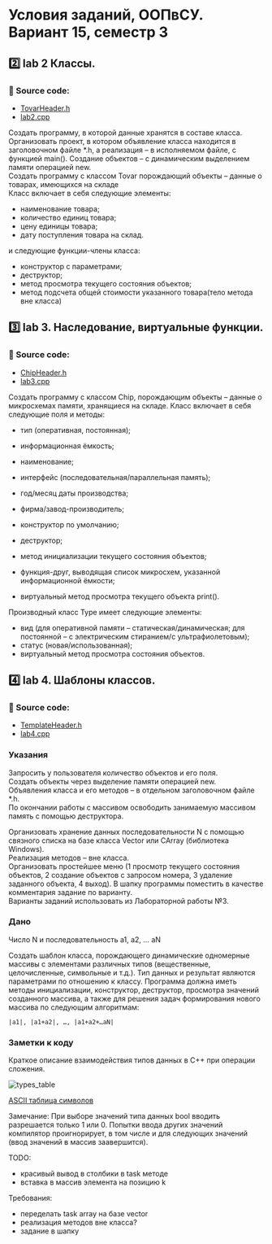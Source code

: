 # Условия заданий, ООПвСУ. Вариант 15, семестр 3  
## 2️⃣ lab 2 Классы.
### 📂 Source code:
- [TovarHeader.h](/oop/TovarHeader.h)
- [lab2.cpp](/oop/lab2.cpp)

Создать программу, в которой данные хранятся в составе класса. Организовать проект, в котором объявление класса находится в заголовочном файле *.h, а реализация – в исполняемом файле, с функцией main(). Создание объектов – с динамическим выделением памяти операцией new.  
Создать программу с классом Tovar порождающий объекты – данные о товарах, имеющихся на складе  
Класс включает в себя следующие элементы:  
- наименование товара;  
- количество единиц товара;  
- цену единицы товара;  
- дату поступления товара на склад.  
 
и следующие функции-члены класса:  
- конструктор с параметрами;  
- деструктор;  
- метод просмотра текущего состояния объектов;  
- метод подсчета общей стоимости указанного товара(тело метода вне класса)  
## 3️⃣ lab 3. Наследование, виртуальные функции.
### 📂 Source code:
- [ChipHeader.h](/oop/ChipHeader.h)
- [lab3.cpp](/oop/lab3.cpp)

Создать программу с классом Chip, порождающим объекты – данные о микросхемах памяти, хранящиеся на складе.
Класс включает в себя следующие поля и методы:
- тип (оперативная, постоянная);
- информационная ёмкость;
- наименование;
- интерфейс (последовательная/параллельная память);
- год/месяц даты производства;
- фирма/завод-производитель;

- конструктор по умолчанию;
- деструктор;
- метод инициализации текущего состояния объектов;
- функция-друг, выводящая список микросхем, указанной информационной ёмкости;
- виртуальный метод просмотра текущего объекта print().

Производный класс Type имеет следующие элементы:
- вид (для оперативной памяти – статическая/динамическая; для постоянной – с электрическим стиранием/с ультрафиолетовым);
- статус (новая/использованная);
- виртуальный метод просмотра состояния объектов.
## 4️⃣ lab 4. Шаблоны классов.
### 📂 Source code:
- [TemplateHeader.h](/oop/TemplateHeader.h)
- [lab4.cpp](/oop/lab4.cpp)
### Указания
Запросить у пользователя количество объектов и его поля.  
Создать объекты через выделение памяти операцией new.  
Объявления класса и его методов – в отдельном заголовочном файле *.h.  
По окончании работы с массивом освободить занимаемую массивом память с помощью деструктора.

Организовать хранение данных последовательности N с помощью связного списка на базе класса Vector или CArray (библиотека Windows).  
Реализация методов – вне класса.  
Организовать простейшее меню (1 просмотр текущего состояния объектов, 2 создание объектов с запросом номера, 3 удаление заданного объекта, 4 выход).
В шапку программы поместить в качестве комментария задание по варианту.  
Варианты заданий использовать из Лабораторной работы №3.

### Дано
Число N и последовательность a1, a2, … aN

Создать шаблон класса, порождающего динамические одномерные массивы с элементами различных типов (вещественные, целочисленные, символьные и т.д.). Тип данных и результат являются параметрами по отношению к классу. Программа должна иметь методы инициализации, конструктор, деструктор, просмотра значений созданного массива, а также для решения задач формирования нового массива по следующим алгоритмам:
```
|a1|, |a1+a2|, …, |a1+a2+…aN|
```

### Заметки к коду
Краткое описание взаимодействия типов данных в C++ при операции сложения.

![types_table](https://user-images.githubusercontent.com/79749371/204663180-8d9f9243-e3b3-4365-bf84-82c01a0b64d2.png)

[ASCII таблица символов](https://snipp.ru/handbk/table-ascii)

Замечание: При выборе значений типа данных bool вводить разрешается только 1 или 0. Попытки ввода других значений компилятор проигнорирует, в том числе и для следующих значений (ввод значений в массив заавершится). 

TODO:
- красивый вывод в столбики в task методе
- вставка в массив элемента на позицию k

Требования:
- переделать task array на базе vector
- реализация методов вне класса?
- задание в шапку
